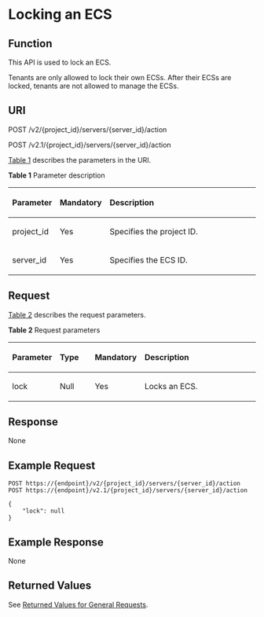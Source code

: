 # Locking an ECS<a name="EN-US_TOPIC_0065817690"></a>

## Function<a name="en-us_topic_0057973175_section39224329"></a>

This API is used to lock an ECS.

Tenants are only allowed to lock their own ECSs. After their ECSs are locked, tenants are not allowed to manage the ECSs.

## URI<a name="en-us_topic_0057973175_section17474649"></a>

POST /v2/\{project\_id\}/servers/\{server\_id\}/action

POST /v2.1/\{project\_id\}/servers/\{server\_id\}/action

[Table 1](#en-us_topic_0057973175_table32475667)  describes the parameters in the URI.

**Table  1**  Parameter description

<a name="en-us_topic_0057973175_table32475667"></a>
<table><thead align="left"><tr id="en-us_topic_0057973175_row44937496"><th class="cellrowborder" valign="top" width="16.79%" id="mcps1.2.4.1.1"><p id="p5187119"><a name="p5187119"></a><a name="p5187119"></a>Parameter</p>
</th>
<th class="cellrowborder" valign="top" width="17.169999999999998%" id="mcps1.2.4.1.2"><p id="p17503500"><a name="p17503500"></a><a name="p17503500"></a>Mandatory</p>
</th>
<th class="cellrowborder" valign="top" width="66.03999999999999%" id="mcps1.2.4.1.3"><p id="p8497414"><a name="p8497414"></a><a name="p8497414"></a>Description</p>
</th>
</tr>
</thead>
<tbody><tr id="en-us_topic_0057973175_row1664874"><td class="cellrowborder" valign="top" width="16.79%" headers="mcps1.2.4.1.1 "><p id="en-us_topic_0057973175_p637140"><a name="en-us_topic_0057973175_p637140"></a><a name="en-us_topic_0057973175_p637140"></a>project_id</p>
</td>
<td class="cellrowborder" valign="top" width="17.169999999999998%" headers="mcps1.2.4.1.2 "><p id="en-us_topic_0057973175_p51608407"><a name="en-us_topic_0057973175_p51608407"></a><a name="en-us_topic_0057973175_p51608407"></a>Yes</p>
</td>
<td class="cellrowborder" valign="top" width="66.03999999999999%" headers="mcps1.2.4.1.3 "><p id="p37593705"><a name="p37593705"></a><a name="p37593705"></a>Specifies the project ID.</p>
</td>
</tr>
<tr id="en-us_topic_0057973175_row41565035"><td class="cellrowborder" valign="top" width="16.79%" headers="mcps1.2.4.1.1 "><p id="en-us_topic_0057973175_p11324657"><a name="en-us_topic_0057973175_p11324657"></a><a name="en-us_topic_0057973175_p11324657"></a>server_id</p>
</td>
<td class="cellrowborder" valign="top" width="17.169999999999998%" headers="mcps1.2.4.1.2 "><p id="en-us_topic_0057973175_p44882061"><a name="en-us_topic_0057973175_p44882061"></a><a name="en-us_topic_0057973175_p44882061"></a>Yes</p>
</td>
<td class="cellrowborder" valign="top" width="66.03999999999999%" headers="mcps1.2.4.1.3 "><p id="en-us_topic_0057973175_p11568292"><a name="en-us_topic_0057973175_p11568292"></a><a name="en-us_topic_0057973175_p11568292"></a>Specifies the ECS ID.</p>
</td>
</tr>
</tbody>
</table>

## Request<a name="en-us_topic_0057973175_section55444361"></a>

[Table 2](#en-us_topic_0057973175_table18228066)  describes the request parameters.

**Table  2**  Request parameters

<a name="en-us_topic_0057973175_table18228066"></a>
<table><thead align="left"><tr id="en-us_topic_0057973175_row66497515"><th class="cellrowborder" valign="top" width="16.73%" id="mcps1.2.5.1.1"><p id="en-us_topic_0057973175_p17589653"><a name="en-us_topic_0057973175_p17589653"></a><a name="en-us_topic_0057973175_p17589653"></a>Parameter</p>
</th>
<th class="cellrowborder" valign="top" width="14.66%" id="mcps1.2.5.1.2"><p id="en-us_topic_0057973175_p15475779"><a name="en-us_topic_0057973175_p15475779"></a><a name="en-us_topic_0057973175_p15475779"></a>Type</p>
</th>
<th class="cellrowborder" valign="top" width="18.05%" id="mcps1.2.5.1.3"><p id="en-us_topic_0057973175_p45578590"><a name="en-us_topic_0057973175_p45578590"></a><a name="en-us_topic_0057973175_p45578590"></a>Mandatory</p>
</th>
<th class="cellrowborder" valign="top" width="50.56%" id="mcps1.2.5.1.4"><p id="en-us_topic_0057973175_p878285"><a name="en-us_topic_0057973175_p878285"></a><a name="en-us_topic_0057973175_p878285"></a>Description</p>
</th>
</tr>
</thead>
<tbody><tr id="en-us_topic_0057973175_row4032249"><td class="cellrowborder" valign="top" width="16.73%" headers="mcps1.2.5.1.1 "><p id="en-us_topic_0057973175_p58176713"><a name="en-us_topic_0057973175_p58176713"></a><a name="en-us_topic_0057973175_p58176713"></a>lock</p>
</td>
<td class="cellrowborder" valign="top" width="14.66%" headers="mcps1.2.5.1.2 "><p id="en-us_topic_0057973175_p14693285"><a name="en-us_topic_0057973175_p14693285"></a><a name="en-us_topic_0057973175_p14693285"></a>Null</p>
</td>
<td class="cellrowborder" valign="top" width="18.05%" headers="mcps1.2.5.1.3 "><p id="en-us_topic_0057973175_p49305462"><a name="en-us_topic_0057973175_p49305462"></a><a name="en-us_topic_0057973175_p49305462"></a>Yes</p>
</td>
<td class="cellrowborder" valign="top" width="50.56%" headers="mcps1.2.5.1.4 "><p id="en-us_topic_0057973175_p34319524"><a name="en-us_topic_0057973175_p34319524"></a><a name="en-us_topic_0057973175_p34319524"></a>Locks an ECS.</p>
</td>
</tr>
</tbody>
</table>

## Response<a name="en-us_topic_0057973175_section7967191653319"></a>

None

## Example Request<a name="en-us_topic_0057973175_section1296841643314"></a>

```
POST https://{endpoint}/v2/{project_id}/servers/{server_id}/action
POST https://{endpoint}/v2.1/{project_id}/servers/{server_id}/action
```

```
{
    "lock": null
}
```

## Example Response<a name="section243517360410"></a>

None

## Returned Values<a name="en-us_topic_0057973175_section40414779"></a>

See  [Returned Values for General Requests](returned-values-for-general-requests.md).

